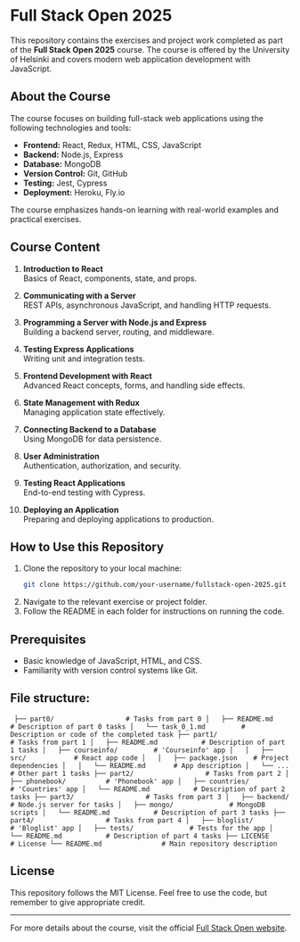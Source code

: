 # Full Stack Open 2025

This repository contains the exercises and project work completed as part of the **Full Stack Open 2025** course. The course is offered by the University of Helsinki and covers modern web application development with JavaScript.

## About the Course
The course focuses on building full-stack web applications using the following technologies and tools:

- **Frontend:** React, Redux, HTML, CSS, JavaScript
- **Backend:** Node.js, Express
- **Database:** MongoDB
- **Version Control:** Git, GitHub
- **Testing:** Jest, Cypress
- **Deployment:** Heroku, Fly.io

The course emphasizes hands-on learning with real-world examples and practical exercises.

## Course Content
1. **Introduction to React**  
   Basics of React, components, state, and props.

2. **Communicating with a Server**  
   REST APIs, asynchronous JavaScript, and handling HTTP requests.

3. **Programming a Server with Node.js and Express**  
   Building a backend server, routing, and middleware.

4. **Testing Express Applications**  
   Writing unit and integration tests.

5. **Frontend Development with React**  
   Advanced React concepts, forms, and handling side effects.

6. **State Management with Redux**  
   Managing application state effectively.

7. **Connecting Backend to a Database**  
   Using MongoDB for data persistence.

8. **User Administration**  
   Authentication, authorization, and security.

9. **Testing React Applications**  
   End-to-end testing with Cypress.

10. **Deploying an Application**  
    Preparing and deploying applications to production.

## How to Use this Repository
1. Clone the repository to your local machine:
   ```bash
   git clone https://github.com/your-username/fullstack-open-2025.git
   ```
2. Navigate to the relevant exercise or project folder.
3. Follow the README in each folder for instructions on running the code.

## Prerequisites
- Basic knowledge of JavaScript, HTML, and CSS.
- Familiarity with version control systems like Git.

## File structure:

`
├── part0/                  # Tasks from part 0
│   ├── README.md           # Description of part 0 tasks
│   └── task_0_1.md         # Description or code of the completed task
├── part1/                  # Tasks from part 1
│   ├── README.md           # Description of part 1 tasks
│   ├── courseinfo/         # 'Courseinfo' app
│   │   ├── src/            # React app code
│   │   ├── package.json    # Project dependencies
│   │   └── README.md       # App description
│   └── ...                 # Other part 1 tasks
├── part2/                  # Tasks from part 2
│   ├── phonebook/          # 'Phonebook' app
│   ├── countries/          # 'Countries' app
│   └── README.md           # Description of part 2 tasks
├── part3/                  # Tasks from part 3
│   ├── backend/            # Node.js server for tasks
│   ├── mongo/              # MongoDB scripts
│   └── README.md           # Description of part 3 tasks
├── part4/                  # Tasks from part 4
│   ├── bloglist/           # 'Bloglist' app
│   ├── tests/              # Tests for the app
│   └── README.md           # Description of part 4 tasks
├── LICENSE                 # License
└── README.md               # Main repository description`


## License
This repository follows the MIT License. Feel free to use the code, but remember to give appropriate credit.

---

For more details about the course, visit the official [Full Stack Open website](https://fullstackopen.com/en/).

